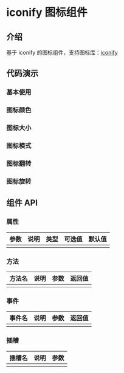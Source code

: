 # iconify 图标组件

## 介绍

基于 iconify 的图标组件，支持图标库：[iconify](https://iconify.design/)

## 代码演示

### 基本使用

<preview path="../demos/icon/icon-1.vue" description="通过 icon 属性来指定需要使用的图标，默认值为 'ep:add-location'"></preview>

### 图标颜色

<preview path="../demos/icon/icon-2.vue" description="通过 color 属性来设置图标的颜色。"></preview>

### 图标大小

<preview path="../demos/icon/icon-3.vue" description="通过 height、width 属性来设置图标的尺寸大小，可以指定任意 CSS 单位。"></preview>

### 图标模式

<preview path="../demos/icon/icon-4.vue" description="通过 inline 属性来设置图标的内联或块模式。区别于块模式，内联模式的图标通过设置 css vertical-align 样式与文本对齐。默认为块模式"></preview>

### 图标翻转

<preview path="../demos/icon/icon-5.vue" description="通过 h-flip 、 v-flip 属性来分别指定水平、垂直翻转。"></preview>

### 图标旋转

<preview path="../demos/icon/icon-6.vue" description="通过 rotate 属性旋转图标。可选角度为 90、180、270。"></preview>

## 组件 API

### 属性

| 参数 | 说明 | 类型 | 可选值 | 默认值 |
| ---- | ---- | ---- | ------ | ------ |
|      |      |      |        |        |

### 方法

| 方法名 | 说明 | 参数 | 返回值 |
| ------ | ---- | ---- | ------ |
|        |      |      |        |

### 事件

| 事件名 | 说明 | 参数 | 返回值 |
| ------ | ---- | ---- | ------ |
|        |      |      |        |

### 插槽

| 插槽名 | 说明 | 参数 |
| ------ | ---- | ---- |
|        |      |      |
